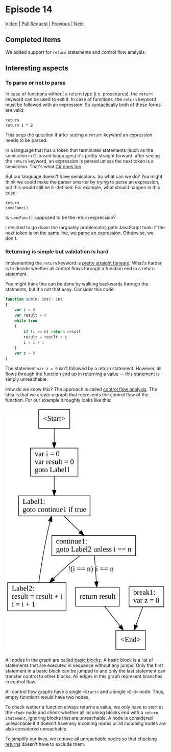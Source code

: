 # Episode 14

[Video](https://www.youtube.com/watch?v=5813y1T8lhc&list=PLRAdsfhKI4OWNOSfS7EUu5GRAVmze1t2y&index=14) |
[Pull Request](https://github.com/terrajobst/minsk/pull/66) |
[Previous](episode-13.md) |
[Next](episode-15.md)

## Completed items

We added support for `return` statements and control flow analysis.

## Interesting aspects

### To parse or not to parse

In case of functions without a return type (i.e. procedures), the `return`
keyword can be used to exit it. In case of functions, the `return` keyword
must be followed with an expression. So syntactically both of these forms
are valid:

```
return
return 1 * 2
```

This begs the question if after seeing a `return` keyword an expression needs to
be parsed.

In a language that has a token that terminates statements (such as the semicolon
in C-based languages) it's pretty straight forward: after seeing the `return`
keyword, an expression is parsed unless the next token is a semicolon. That's
what [C# does too][roslyn-return].

But our language doesn't have semicolons. So what can we do? You might think we
could make the parser smarter by trying to parse an expression, but this would
still be ill-defined. For example, what should happen in this case:

```
return
someFunc()
```

Is `someFunc()` supposed to be the return expression?

I decided to go down the (arguably problematic) path JavaScript took: if the
next token is on the same line, we [parse an expression][parse-return].
Otherwise, we don't.

[roslyn-return]: https://github.com/dotnet/roslyn/blob/b5cd612b741668145ad50bb4329a4de94af48490/src/Compilers/CSharp/Portable/Parser/LanguageParser.cs#L7946-L7949
[parse-return]: https://github.com/terrajobst/minsk/blob/a82c3f875802f82b40f933460f767da00449cae2/src/Minsk/CodeAnalysis/Syntax/Parser.cs#L301-L310

### Returning is simple but validation is hard

Implementing the `return` keyword is [pretty straight forward][return-commit].
What's harder is to decide whether all control flows through a function end in a
return statement.

You might think this can be done by walking backwards through the statments, but
it's not that easy. Consider this code:

```typeScript
function sum(n: int): int
{
    var i = 0
    var result = 0
    while true
    {
        if (i == n) return result
        result = result + i
        i = i + 1
    }
    var z = 0
}
```
The statement `var z = 0` isn't followed by a return statement. However, all
flows through the function end up in returning a value -- this statement is
simply unreachable.

How do we know this? The approach is called [control flow
analysis][control-flow]. The idea is that we create a graph that represents the
control flow of the function. For our example it roughly looks like this:

![](episode-14-cfg.svg)

All nodes in the graph are called [basic blocks][basic-block]. A basic block is
a list of statements that are executed in sequence without any jumps. Only the
first statement in a basic block can be jumped to and only the last statement
can transfer control to other blocks. All edges in this graph represent branches
in control flow.

All control flow graphs have a single `<Start>` and a single `<End>` node. Thus,
empty functions would have two nodes.

To check wether a function always returns a value, we only have to start at the
`<End>` node and check whether all incoming blocks end with a `return
statement`, ignoring blocks that are unreachable. A node is considered
unreachable if it doesn't have any incoming nodes or all incoming nodes are also
considered unreachable.

To simplify our lives, we [remove all unreachable nodes][remove-unreachable] so
that [checking returns][check-returns] doesn't have to exclude them.

[return-commit]: https://github.com/terrajobst/minsk/commit/26d79f8f1e0b30a45405daa25ca0230642de2fa9
[control-flow]: https://en.wikipedia.org/wiki/Control_flow
[basic-block]: https://en.wikipedia.org/wiki/Basic_block
[remove-unreachable]: https://github.com/terrajobst/minsk/blob/a82c3f875802f82b40f933460f767da00449cae2/src/Minsk/CodeAnalysis/Binding/ControlFlowGraph.cs#L201-L209
[check-returns]: https://github.com/terrajobst/minsk/blob/a82c3f875802f82b40f933460f767da00449cae2/src/Minsk/CodeAnalysis/Binding/ControlFlowGraph.cs#L308-L320
